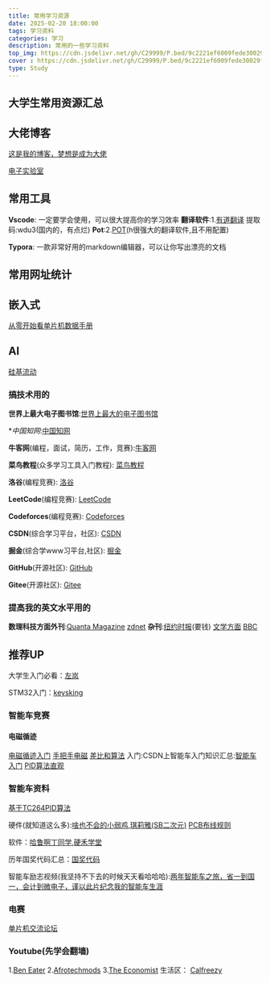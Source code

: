 ```yaml
---
title: 常用学习资源
date: 2025-02-20 18:00:00
tags: 学习资料
categories: 学习
description: 常用的一些学习资料
top_img: https://cdn.jsdelivr.net/gh/C29999/P.bed/9c2221ef6009fede30029f2fd081c47e.png
cover : https://cdn.jsdelivr.net/gh/C29999/P.bed/9c2221ef6009fede30029f2fd081c47e.png
type: Study
---
```

## 大学生常用资源汇总

## 大佬博客

[这是我的博客，梦想是成为大佬](https://czxblog.netlify.app/)

[电子实验室](http://uinio.com/)

## 常用工具

**Vscode**: 一定要学会使用，可以很大提高你的学习效率
**翻译软件**:1.[有道翻译](https://pan.baidu.com/s/1QLRnVVSVAR3vU2c2bmuy1Q) 提取码:wdu3(国内的，有点烂)
**Pot**:2.[POT](https://pot-app.com/)(h很强大的翻译软件,且不用配置)

**Typora**: 一款非常好用的markdown编辑器，可以让你写出漂亮的文档

## 常用网址统计

## 嵌入式

[从零开始看单片机数据手册](https://zhuanlan.zhihu.com/p/403277765#:~:text=%E4%BB%8E%E9%9B%B6%E5%BC%80%E5%A7%8B%E5%AD%A6%E5%8D%95%E7%89%87%E6%9C%BA4%E4%B9%8B%E5%A6%82%E4%BD%95%E7%9C%8B%E6%87%82%E6%95%B0%E6%8D%AE%E6%89%8B%E5%86%8C%201%201.%E6%9F%A5%E7%9C%8B%E5%BC%80%E5%A4%B4%E9%83%A8%E5%88%86%E7%9A%84%E8%8A%AF%E7%89%87%E7%89%B9%E6%80%A7%20%E5%85%B6%E5%A4%A7%E6%A6%82%E5%8C%85%E6%8B%AC%E5%A6%82%E4%B8%8B%E4%BF%A1%E6%81%AF%201.%E8%8A%AF%E7%89%87%E6%9E%B6%E6%9E%84%202.%E6%94%AF%E6%8C%81%E5%A4%96%E8%AE%BE%E7%9A%84%E7%A7%8D%E7%B1%BB%E5%92%8C%E7%89%B9%E6%80%A7%203.%E6%94%AF%E6%8C%81%E6%9C%80%E5%A4%A7%E6%97%B6%E9%92%9F%E9%A2%91%E7%8E%87%204.%E6%9C%89%E4%BA%9B%E6%89%8B%E5%86%8C%E4%BC%9A%E5%B0%86%E5%BE%85%E6%9C%BA%E5%8A%9F%E8%80%97%EF%BC%88%E4%B8%80%E8%88%AC%E8%AF%B4%E7%9A%84%E6%98%AF%E5%BE%85%E6%9C%BA%E7%94%B5%E6%B5%81%EF%BC%89%E5%92%8C%E6%AD%A3%E5%B8%B8%E5%8A%9F%E8%80%97%E5%86%99%E5%9C%A8%E8%BF%99%EF%BC%8C,%3C%E8%8A%AF%E7%89%87%E5%AF%84%E5%AD%98%E5%99%A8%E7%9B%B8%E5%85%B3%E7%9A%84%E5%A4%B4%E6%96%87%E4%BB%B6%EF%BC%8C%E7%94%B1%E8%AF%A5%E8%8A%AF%E7%89%87%E7%9A%84%E8%BD%AF%E4%BB%B6%E5%8C%85%E6%8F%90%E4%BE%9B%EF%BC%8C%20%E4%B9%9F%E5%8F%AF%E4%BB%A5%E8%87%AA%E5%B7%B1%E6%A0%B9%E6%8D%AE%E6%89%8B%E5%86%8C%E7%9A%84%E5%AF%84%E5%AD%98%E5%99%A8%E6%98%A0%E5%B0%84%E5%9C%B0%E5%9D%80%E8%87%AA%E5%B7%B1%E5%AE%9A%E4%B9%89%3E%20unsigned%20char%20myFlag%3D0%3B%20void%20IntFunction%28%29%7B%20)

## AI

[硅基流动](https://cloud.siliconflow.cn/playground/chat/17885302738)

### 搞技术用的

**世界上最大电子图书馆**:[世界上最大的电子图书馆](https://zh.z-lib.gs/)

**中国知网*:[中国知网](https://www.cnki.net/)

**牛客网**(编程，面试，简历，工作，竞赛):[牛客网](https://www.nowcoder.com/)

**菜鸟教程**(众多学习工具入门教程): [菜鸟教程](https://www.runoob.com/)

**洛谷**(编程竞赛): [洛谷](https://www.luogu.com.cn/)

**LeetCode**(编程竞赛): [LeetCode](https://leetcode.cn/)

**Codeforces**(编程竞赛): [Codeforces](https://codeforces.com/)

**CSDN**(综合学习平台，社区): [CSDN](https://www.csdn.net/)

**掘金**(综合学www习平台,社区): [掘金](https://juejin.cn/)

**GitHub**(开源社区): [GitHub](https://github.com/)

**Gitee**(开源社区): [Gitee](https://gitee.com/)

### 提高我的英文水平用的

**数理科技方面外刊**:[Quanta Magazine](https://www.technologyreview.com/)
                [zdnet](https://www.zdnet.com/)
**杂刊**:[纽约时报](https://www.nytimes.com/)(要钱)
[文学方面](https://www.gutenberg.org/)
[BBC](https://www.bbc.com/news)

## 推荐UP

大学生入门必看：[左岚](https://space.bilibili.com/27619688?spm_id_from=333.337.0.0)

STM32入门：[keysking](https://space.bilibili.com/6100925)

### 智能车竞赛

#### 电磁循迹

[电磁循迹入门](https://blog.csdn.net/weixin_52554174/article/details/128151955)
[手把手电磁](https://blog.csdn.net/qq_41954556/article/details/123611226)
[差比和算法](https://blog.csdn.net/zhuoqingjoking97298/article/details/108993827)
入门:CSDN上智能车入门知识汇总:[智能车入门](https://blog.csdn.net/weixin_52554174/category_12066900.html)
[PID算法直观](http://mcu_pid.yungu.pro/)

### 智能车资料

[基于TC264PID算法](https://mp.weixin.qq.com/s/zJiQGuqU5JXgHxL_FXBWrQ)

硬件(就知道这么多):[啥也不会的小弱鸡](https://space.bilibili.com/321396420/?spm_id_from=333.999.0.0),[琪莉雅(SB二次元)](https://space.bilibili.com/8374050/video?tid=0&special_type=&pn=1&keyword=&order=click)
[PCB布线规则](https://www.bilibili.com/video/BV1J14y1X7rm/?spm_id_from=333.337.search-card.all.click&vd_source=c5401a748b9181518ac8973e4357cb19)

软件：[哈鲁啊丁同学](https://space.bilibili.com/698032969),[硬禾学堂](https://www.bilibili.com/video/BV11g4y1q7Tp?spm_id_from=333.788.player.switch&vd_source=c5401a748b9181518ac8973e4357cb19&p=6)

历年国奖代码汇总：[国奖代码](https://ittuann.github.io/Awesome-IntelligentCarRace/)

智能车励志视频(我坚持不下去的时候天天看哈哈哈):[两年智能车之旅，省一到国一，会计到微电子，谨以此片纪念我的智能车生涯](https://www.bilibili.com/video/BV1kvDDYUEk5/?spm_id_from=333.999.0.0&vd_source=c5401a748b9181518ac8973e4357cb19)

### 电赛

[单片机交流论坛](https://www.stcaimcu.com/forum.php)

### Youtube(先学会翻墙)

1.[Ben Eater](https://www.youtube.com/c/BenEater)
2.[Afrotechmods](https://www.youtube.com/c/Afrotechmods)
3.[The Economist](https://subscribenow.economist.com/)
生活区：
[Calfreezy](https://www.youtube.com/watch?v=hiAjNTyg6z8)
